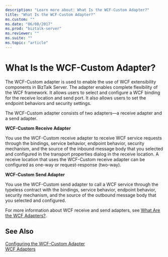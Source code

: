 ```yaml
---
description: "Learn more about: What Is the WCF-Custom Adapter?"
title: "What Is the WCF-Custom Adapter?"
ms.custom: ""
ms.date: "06/08/2017"
ms.prod: "biztalk-server"
ms.reviewer: ""
ms.suite: ""
ms.topic: "article"
---
```

# What Is the WCF-Custom Adapter?
The WCF-Custom adapter is used to enable the use of WCF extensibility components in BizTalk Server. The adapter enables complete flexibility of the WCF framework. It allows users to select and configure a WCF binding for the receive location and send port. It also allows users to set the endpoint behaviors and security settings.  
  
 The WCF-Custom adapter consists of two adapters—a receive adapter and a send adapter.  
  
 **WCF-Custom Receive Adapter**  
  
 You use the WCF-Custom receive adapter to receive WCF service requests through the bindings, service behavior, endpoint behavior, security mechanism, and the source of the inbound message body that you selected and configured in the transport properties dialog in the receive location. A receive location that uses the WCF-Custom receive adapter can be configured as one-way or request-response (two-way).  
  
 **WCF-Custom Send Adapter**  
  
 You use the WCF-Custom send adapter to call a WCF service through the typeless contract with the bindings, service behavior, endpoint behavior, security mechanism, and the source of the outbound message body that you selected and configured.  
  
 For more information about WCF receive and send adapters, see [What Are the WCF Adapters?](../core/what-are-the-wcf-adapters.md).  
  
## See Also  
 [Configuring the WCF-Custom Adapter](../core/configuring-the-wcf-custom-adapter.md)   
 [WCF Adapters](../core/wcf-adapters.md)
